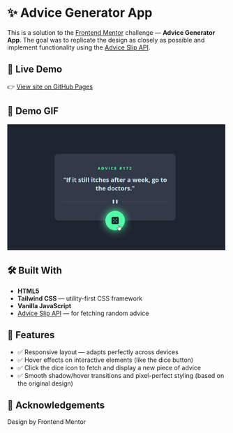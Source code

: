 # ✨ Advice Generator App

This is a solution to the [Frontend Mentor](https://www.frontendmentor.io) challenge — **Advice Generator App**. The goal was to replicate the design as closely as possible and implement functionality using the [Advice Slip API](https://api.adviceslip.com/).

## 🔗 Live Demo

👉 [View site on GitHub Pages](https://anastasiiiii.github.io/frontend-mentor-challenges/advice-generator-app/)

## 🎥 Demo GIF

<img src="https://github.com/Anastasiiiii/frontend-mentor-challenges/blob/main/advice-generator-app/images/show-gif.gif" width="500" alt="Advice Generator Demo GIF" />

## 🛠️ Built With

- **HTML5**
- **Tailwind CSS** — utility-first CSS framework
- **Vanilla JavaScript**
- [Advice Slip API](https://api.adviceslip.com/) — for fetching random advice

## 🎯 Features

- ✅ Responsive layout — adapts perfectly across devices
- ✅ Hover effects on interactive elements (like the dice button)
- ✅ Click the dice icon to fetch and display a new piece of advice
- ✅ Smooth shadow/hover transitions and pixel-perfect styling (based on the original design)

## 🙌 Acknowledgements

Design by Frontend Mentor
